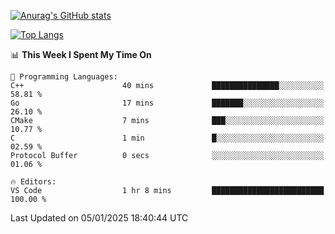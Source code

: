 [![Anurag's GitHub stats](https://github-readme-stats.vercel.app/api?username=wugouzi&count_private=true)](https://github.com/anuraghazra/github-readme-stats)

[![Top Langs](https://github-readme-stats.vercel.app/api/top-langs/?username=wugouzi&layout=compact&count_private=true&hide=html)](https://github.com/anuraghazra/github-readme-stats)

<!--START_SECTION:waka-->
📊 **This Week I Spent My Time On** 

```text
💬 Programming Languages: 
C++                      40 mins             ███████████████░░░░░░░░░░   58.81 % 
Go                       17 mins             ███████░░░░░░░░░░░░░░░░░░   26.10 % 
CMake                    7 mins              ███░░░░░░░░░░░░░░░░░░░░░░   10.77 % 
C                        1 min               █░░░░░░░░░░░░░░░░░░░░░░░░   02.59 % 
Protocol Buffer          0 secs              ░░░░░░░░░░░░░░░░░░░░░░░░░   01.06 % 

🔥 Editors: 
VS Code                  1 hr 8 mins         █████████████████████████   100.00 % 
```


 Last Updated on 05/01/2025 18:40:44 UTC
<!--END_SECTION:waka-->

<!--
**wugouzi/wugouzi** is a ✨ _special_ ✨ repository because its `README.md` (this file) appears on your GitHub profile.

Here are some ideas to get you started:

- 🔭 I’m currently working on ...
- 🌱 I’m currently learning ...
- 👯 I’m looking to collaborate on ...
- 🤔 I’m looking for help with ...
- 💬 Ask me about ...
- 📫 How to reach me: ...
- 😄 Pronouns: ...
- ⚡ Fun fact: ...
-->
